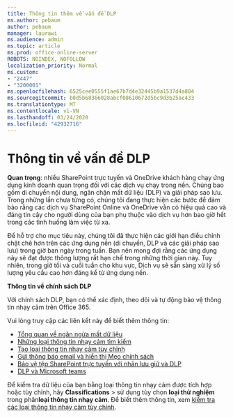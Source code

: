 ```yaml
---
title: Thông tin thêm về vấn đề DLP
ms.author: pebaum
author: pebaum
manager: laurawi
ms.audience: admin
ms.topic: article
ms.prod: office-online-server
ROBOTS: NOINDEX, NOFOLLOW
localization_priority: Normal
ms.custom:
- "2447"
- "3200001"
ms.openlocfilehash: 6525cee0555f1ae67b7d4e32445b9a1537d4a804
ms.sourcegitcommit: b0d5b68366028abcf08610672d5bc9d3b25ac433
ms.translationtype: MT
ms.contentlocale: vi-VN
ms.lasthandoff: 03/24/2020
ms.locfileid: "42932716"
---
```

# <a name="information-about-dlp-issues"></a>Thông tin về vấn đề DLP

**Quan trọng**: nhiều SharePoint trực tuyến và OneDrive khách hàng chạy ứng dụng kinh doanh quan trọng đối với các dịch vụ chạy trong nền. Chúng bao gồm di chuyển nội dung, ngăn chặn mất dữ liệu (DLP) và giải pháp sao lưu. Trong những lần chưa từng có, chúng tôi đang thực hiện các bước để đảm bảo rằng các dịch vụ SharePoint Online và OneDrive vẫn có hiệu quả cao và đáng tin cậy cho người dùng của bạn phụ thuộc vào dịch vụ hơn bao giờ hết trong các tình huống làm việc từ xa.

Để hỗ trợ cho mục tiêu này, chúng tôi đã thực hiện các giới hạn điều chỉnh chặt chẽ hơn trên các ứng dụng nền (di chuyển, DLP và các giải pháp sao lưu) trong giờ ban ngày trong tuần. Bạn nên mong đợi rằng các ứng dụng này sẽ đạt được thông lượng rất hạn chế trong những thời gian này. Tuy nhiên, trong giờ tối và cuối tuần cho khu vực, Dịch vụ sẽ sẵn sàng xử lý số lượng yêu cầu cao hơn đáng kể từ ứng dụng nền.

**Thông tin về chính sách DLP**

Với chính sách DLP, bạn có thể xác định, theo dõi và tự động bảo vệ thông tin nhạy cảm trên Office 365.

Vui lòng truy cập các liên kết này để biết thêm thông tin:

- [Tổng quan về ngăn ngừa mất dữ liệu](https://docs.microsoft.com/office365/securitycompliance/data-loss-prevention-policies)
- [Những loại thông tin nhạy cảm tìm kiếm](https://docs.microsoft.com/office365/securitycompliance/what-the-sensitive-information-types-look-for)
- [Tạo loại thông tin nhạy cảm tùy chỉnh](https://docs.microsoft.com/office365/securitycompliance/create-a-custom-sensitive-information-type)
- [Gửi thông báo email và hiển thị Mẹo chính sách](https://docs.microsoft.com/office365/securitycompliance/use-notifications-and-policy-tips)
- [Bảo vệ tệp SharePoint trực tuyến với nhãn lưu giữ và DLP](https://docs.microsoft.com/office365/securitycompliance/protect-sharepoint-online-files-with-office-365-labels-and-dlp)
- [DLP và Microsoft teams](https://docs.microsoft.com/office365/securitycompliance/dlp-microsoft-teams)

Để kiểm tra dữ liệu của bạn bằng loại thông tin nhạy cảm được tích hợp hoặc tùy chỉnh, hãy **Classifications** > sử dụng tùy chọn **loại thử nghiệm** trong phân**loại thông tin nhạy cảm**. Để biết thêm thông tin, xem [kiểm tra các loại thông tin nhạy cảm tùy chỉnh](https://docs.microsoft.com/office365/securitycompliance/create-a-custom-sensitive-information-type#test-custom-sensitive-information-types-in-the-security--compliance-center).